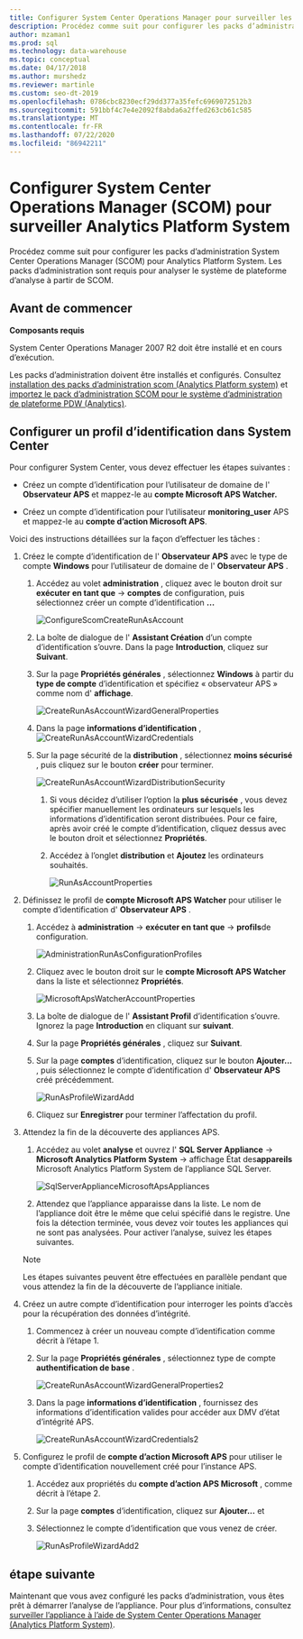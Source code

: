 ```yaml
---
title: Configurer System Center Operations Manager pour surveiller les points d’accès
description: Procédez comme suit pour configurer les packs d’administration System Center Operations Manager (SCOM) pour Analytics Platform System. Les packs d’administration sont requis pour analyser le système de plateforme d’analyse à partir de SCOM.
author: mzaman1
ms.prod: sql
ms.technology: data-warehouse
ms.topic: conceptual
ms.date: 04/17/2018
ms.author: murshedz
ms.reviewer: martinle
ms.custom: seo-dt-2019
ms.openlocfilehash: 0786cbc8230ecf29dd377a35fefc6969072512b3
ms.sourcegitcommit: 591bbf4c7e4e2092f8abda6a2ffed263cb61c585
ms.translationtype: MT
ms.contentlocale: fr-FR
ms.lasthandoff: 07/22/2020
ms.locfileid: "86942211"
---
```

# <a name="configure-system-center-operations-manager-scom-to-monitor-analytics-platform-system"></a>Configurer System Center Operations Manager (SCOM) pour surveiller Analytics Platform System
Procédez comme suit pour configurer les packs d’administration System Center Operations Manager (SCOM) pour Analytics Platform System. Les packs d’administration sont requis pour analyser le système de plateforme d’analyse à partir de SCOM.  
  
## <a name="before-you-begin"></a><a name="BeforeBegin"></a>Avant de commencer  
**Composants requis**  
  
System Center Operations Manager 2007 R2 doit être installé et en cours d’exécution.  
  
Les packs d’administration doivent être installés et configurés. Consultez [installation des packs d’administration scom &#40;Analytics Platform system&#41;](install-the-scom-management-packs.md) et [importez le pack d’administration SCOM pour le système d’administration de plateforme PDW &#40;Analytics&#41;](import-the-scom-management-pack-for-pdw.md).  
  
## <a name="configure-run-as-profile-in-system-center"></a><a name="ConfigureRunAsProfile"></a>Configurer un profil d’identification dans System Center  
Pour configurer System Center, vous devez effectuer les étapes suivantes :  
  
-   Créez un compte d’identification pour l’utilisateur de domaine de l' **Observateur APS** et mappez-le au **compte Microsoft APS Watcher.**  
  
-   Créez un compte d’identification pour l’utilisateur **monitoring_user** APS et mappez-le au **compte d’action Microsoft APS**.  
  
Voici des instructions détaillées sur la façon d’effectuer les tâches :  
  
1.  Créez le compte d’identification de l' **Observateur APS** avec le type de compte **Windows** pour l’utilisateur de domaine de l' **Observateur APS** .  
  
    1.  Accédez au volet **administration** , cliquez avec le bouton droit sur **exécuter en tant que**  ->  **comptes** de configuration, puis sélectionnez créer un compte d’identification **...**  
  
        ![ConfigureScomCreateRunAsAccount](./media/configure-scom-to-monitor-analytics-platform-system/ConfigureScomCreateRunAsAccount.png "ConfigureScomCreateRunAsAccount")  
  
    2.  La boîte de dialogue de l' **Assistant Création** d’un compte d’identification s’ouvre. Dans la page **Introduction**, cliquez sur **Suivant**.  
  
    3.  Sur la page **Propriétés générales** , sélectionnez **Windows** à partir du **type de compte** d’identification et spécifiez « observateur APS » comme nom d' **affichage**.  
  
        ![CreateRunAsAccountWizardGeneralProperties](./media/configure-scom-to-monitor-analytics-platform-system/CreateRunAsAccountWizardGeneralProperties.png "CreateRunAsAccountWizardGeneralProperties")  
  
    4.  Dans la page **informations d’identification** , ![CreateRunAsAccountWizardCredentials](./media/configure-scom-to-monitor-analytics-platform-system/CreateRunAsAccountWizardCredentials.png "CreateRunAsAccountWizardCredentials")  
  
    5.  Sur la page sécurité de la **distribution** , sélectionnez **moins sécurisé** , puis cliquez sur le bouton **créer** pour terminer.  
  
        ![CreateRunAsAccountWizardDistributionSecurity](./media/configure-scom-to-monitor-analytics-platform-system/CreateRunAsAccountWizardDistributionSecurity.png "CreateRunAsAccountWizardDistributionSecurity")  
  
        1.  Si vous décidez d’utiliser l’option la **plus sécurisée** , vous devez spécifier manuellement les ordinateurs sur lesquels les informations d’identification seront distribuées. Pour ce faire, après avoir créé le compte d’identification, cliquez dessus avec le bouton droit et sélectionnez **Propriétés**.  
  
        2.  Accédez à l’onglet **distribution** et **Ajoutez** les ordinateurs souhaités.  
  
            ![RunAsAccountProperties](./media/configure-scom-to-monitor-analytics-platform-system/RunAsAccountProperties.png "RunAsAccountProperties")  
  
2.  Définissez le profil de **compte Microsoft APS Watcher** pour utiliser le compte d’identification d' **Observateur APS** .  
  
    1.  Accédez à **administration**  ->  **exécuter en tant que**  ->  **profils**de configuration.  
  
        ![AdministrationRunAsConfigurationProfiles](./media/configure-scom-to-monitor-analytics-platform-system/AdministrationRunAsConfigurationProfiles.png "AdministrationRunAsConfigurationProfiles")  
  
    2.  Cliquez avec le bouton droit sur le **compte Microsoft APS Watcher** dans la liste et sélectionnez **Propriétés**.  
  
        ![MicrosoftApsWatcherAccountProperties](./media/configure-scom-to-monitor-analytics-platform-system/MicrosoftApsWatcherAccountProperties.png "MicrosoftApsWatcherAccountProperties")  
  
    3.  La boîte de dialogue de l' **Assistant Profil** d’identification s’ouvre. Ignorez la page **Introduction** en cliquant sur **suivant**.  
  
    4.  Sur la page **Propriétés générales** , cliquez sur **Suivant**.  
  
    5.  Sur la page **comptes** d’identification, cliquez sur le bouton **Ajouter...** , puis sélectionnez le compte d’identification d' **Observateur APS** créé précédemment.  
  
        ![RunAsProfileWizardAdd](./media/configure-scom-to-monitor-analytics-platform-system/RunAsProfileWizardAdd.png "RunAsProfileWizardAdd")  
  
    6.  Cliquez sur **Enregistrer** pour terminer l’affectation du profil.  
  
3.  Attendez la fin de la découverte des appliances APS.  
  
    1.  Accédez au volet **analyse** et ouvrez l' **SQL Server Appliance**  ->  **Microsoft Analytics Platform System**  ->  affichage État des**appareils** Microsoft Analytics Platform System de l’appliance SQL Server.  
  
        ![SqlServerApplianceMicrosoftApsAppliances](./media/configure-scom-to-monitor-analytics-platform-system/SqlServerApplianceMicrosoftApsAppliances.png "SqlServerApplianceMicrosoftApsAppliances")  
  
    2.  Attendez que l’appliance apparaisse dans la liste. Le nom de l’appliance doit être le même que celui spécifié dans le registre. Une fois la détection terminée, vous devez voir toutes les appliances qui ne sont pas analysées. Pour activer l’analyse, suivez les étapes suivantes.  
  
    > [!NOTE]  
    > Les étapes suivantes peuvent être effectuées en parallèle pendant que vous attendez la fin de la découverte de l’appliance initiale.  
  
4.  Créez un autre compte d’identification pour interroger les points d’accès pour la récupération des données d’intégrité.  
  
    1.  Commencez à créer un nouveau compte d’identification comme décrit à l’étape 1.  
  
    2.  Sur la page **Propriétés générales** , sélectionnez type de compte **authentification de base** .  
  
        ![CreateRunAsAccountWizardGeneralProperties2](./media/configure-scom-to-monitor-analytics-platform-system/CreateRunAsAccountWizardGeneralProperties2.png "CreateRunAsAccountWizardGeneralProperties2")  
  
    3.  Dans la page **informations d’identification** , fournissez des informations d’identification valides pour accéder aux DMV d’état d’intégrité APS.  
  
        ![CreateRunAsAccountWizardCredentials2](./media/configure-scom-to-monitor-analytics-platform-system/CreateRunAsAccountWizardCredentials2.png "CreateRunAsAccountWizardCredentials2")  
  
5.  Configurez le profil de **compte d’action Microsoft APS** pour utiliser le compte d’identification nouvellement créé pour l’instance APS.  
  
    1.  Accédez aux propriétés du **compte d’action APS Microsoft** , comme décrit à l’étape 2.  
  
    2.  Sur la page **comptes** d’identification, cliquez sur **Ajouter...** et 
    3.  Sélectionnez le compte d’identification que vous venez de créer.  
  
        ![RunAsProfileWizardAdd2](./media/configure-scom-to-monitor-analytics-platform-system/RunAsProfileWizardAdd2.png "RunAsProfileWizardAdd2")  
  
## <a name="next-step"></a>étape suivante  
Maintenant que vous avez configuré les packs d’administration, vous êtes prêt à démarrer l’analyse de l’appliance. Pour plus d’informations, consultez [surveiller l’appliance à l’aide de System Center Operations Manager &#40;Analytics Platform System&#41;](monitor-the-appliance-by-using-system-center-operations-manager.md).  
  
<!-- MISSING LINKS ## See Also  
[Common Metadata Query Examples &#40;SQL Server PDW&#41;](../sqlpdw/common-metadata-query-examples-sql-server-pdw.md)  -->  
  
